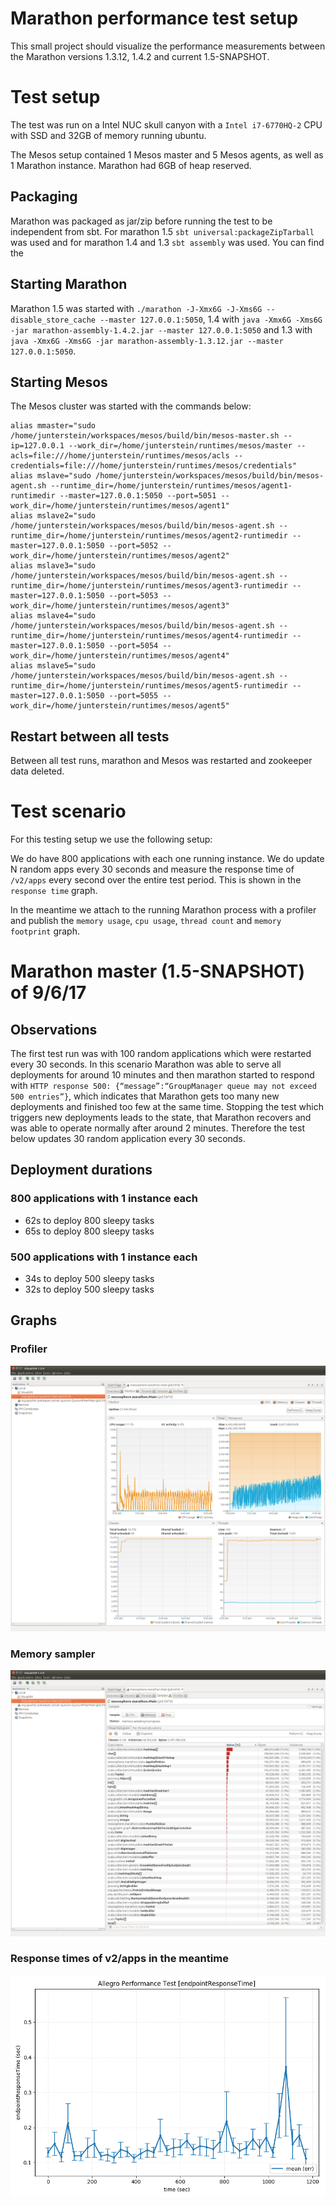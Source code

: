 # Marathon performance test setup

This small project should visualize the performance measurements between the Marathon versions 1.3.12, 1.4.2 and current 1.5-SNAPSHOT.

# Test setup
The test was run on a Intel NUC skull canyon with a `Intel i7-6770HQ-2` CPU with SSD and 32GB of memory running ubuntu.

The Mesos setup contained 1 Mesos master and 5 Mesos agents, as well as 1 Marathon instance. Marathon had 6GB of heap reserved.

## Packaging
Marathon was packaged as jar/zip before running the test to be independent from sbt. For marathon 1.5 `sbt universal:packageZipTarball` was used and for marathon 1.4 and 1.3 `sbt assembly` was used. You can find the 

## Starting Marathon
Marathon 1.5 was started with `./marathon -J-Xmx6G -J-Xms6G --disable_store_cache --master 127.0.0.1:5050`, 1.4 with `java -Xmx6G -Xms6G -jar marathon-assembly-1.4.2.jar --master 127.0.0.1:5050` and 1.3 with `java -Xmx6G -Xms6G -jar marathon-assembly-1.3.12.jar --master 127.0.0.1:5050`.

## Starting Mesos
The Mesos cluster was started with the commands below:

```
alias mmaster="sudo /home/junterstein/workspaces/mesos/build/bin/mesos-master.sh --ip=127.0.0.1 --work_dir=/home/junterstein/runtimes/mesos/master --acls=file:///home/junterstein/runtimes/mesos/acls --credentials=file:///home/junterstein/runtimes/mesos/credentials"
alias mslave="sudo /home/junterstein/workspaces/mesos/build/bin/mesos-agent.sh --runtime_dir=/home/junterstein/runtimes/mesos/agent1-runtimedir --master=127.0.0.1:5050 --port=5051 --work_dir=/home/junterstein/runtimes/mesos/agent1"
alias mslave2="sudo /home/junterstein/workspaces/mesos/build/bin/mesos-agent.sh --runtime_dir=/home/junterstein/runtimes/mesos/agent2-runtimedir --master=127.0.0.1:5050 --port=5052 --work_dir=/home/junterstein/runtimes/mesos/agent2"
alias mslave3="sudo /home/junterstein/workspaces/mesos/build/bin/mesos-agent.sh --runtime_dir=/home/junterstein/runtimes/mesos/agent3-runtimedir --master=127.0.0.1:5050 --port=5053 --work_dir=/home/junterstein/runtimes/mesos/agent3"
alias mslave4="sudo /home/junterstein/workspaces/mesos/build/bin/mesos-agent.sh --runtime_dir=/home/junterstein/runtimes/mesos/agent4-runtimedir --master=127.0.0.1:5050 --port=5054 --work_dir=/home/junterstein/runtimes/mesos/agent4"
alias mslave5="sudo /home/junterstein/workspaces/mesos/build/bin/mesos-agent.sh --runtime_dir=/home/junterstein/runtimes/mesos/agent5-runtimedir --master=127.0.0.1:5050 --port=5055 --work_dir=/home/junterstein/runtimes/mesos/agent5"
```

## Restart between all tests
Between all test runs, marathon and Mesos was restarted and zookeeper data deleted.


# Test scenario
For this testing setup we use the following setup:

We do have 800 applications with each one running instance. We do update N random apps every 30 seconds and measure the response time of `/v2/apps` every second over the entire test period. This is shown in the `response time` graph.

In the meantime we attach to the running Marathon process with a profiler and publish the `memory usage`, `cpu usage`, `thread count` and `memory footprint` graph.


# Marathon master (1.5-SNAPSHOT) of 9/6/17

## Observations
The first test run was with 100 random applications which were restarted every 30 seconds. In this scenario Marathon was able to serve all deployments for around 10 minutes and then marathon started to respond with `HTTP response 500: {“message”:“GroupManager queue may not exceed 500 entries”}`, which indicates that Marathon gets too many new deployments and finished too few at the same time. Stopping the test which triggers new deployments leads to the state, that Marathon recovers and was able to operate normally after around 2 minutes. Therefore the test below updates 30 random application every 30 seconds.

## Deployment durations
### 800 applications with 1 instance each
- 62s to deploy 800 sleepy tasks
- 65s to deploy 800 sleepy tasks

### 500 applications with 1 instance each
- 34s to deploy 500 sleepy tasks
- 32s to deploy 500 sleepy tasks

## Graphs
### Profiler
![Master Profiler](master.png)

### Memory sampler
![Master Memory Profiler](master-sampler.png)

### Response times of v2/apps in the meantime
![Master Memory Profiler](master-v2.png)